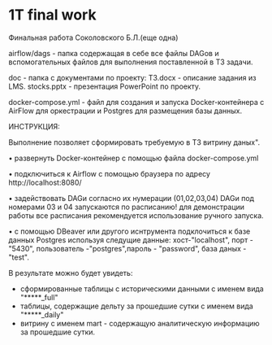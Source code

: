 # 1T final work

Финальная работа Соколовского Б.Л.(еще одна)

airflow/dags - папка содержащая в себе все файлы DAGов и вспомогательных файлов для выполнения поставленной в ТЗ задачи.

doc - папка с документами по проекту: ТЗ.docx - описание задания из LMS.  stocks.pptx - презентация PowerPoint по проекту.

docker-compose.yml - файл для создания и запуска Docker-контейнера с AirFlow для оркестрации и Postgres для размещения базы данных.





ИНСТРУКЦИЯ:

Выполнение позволяет сформировать требуемую в ТЗ витрину даных".

   •  развернуть Docker-контейнер с помощью файла docker-compose.yml
   
   •  подключиться к Airflow c помощью браузера по адресу http://localhost:8080/ 
   
   •	задействовать DAGи согласно их нумерации (01,02,03,04) DAGи под номерами 03 и 04 запускаются по расписанию! для демонстрации работы все расписания рекомендуется использование ручного запуска.
   
   •	c помощью DBeaver или другого иснтрумента подклочиться к базе данных Postgres используя следущие данные: хост-"localhost", порт -"5430", пользователь -"postgres",пароль - "password", база даных -"test".

В результате можно будет увидеть: 
- сформированные таблицы с историческими данными с именем вида "*****_full"
- таблицы, содержащие дельту за прошедшие сутки с именем вида "*****_daily"
- витрину с именем mart - содержащую аналитическую информацию за прошедшие сутки.
